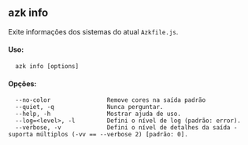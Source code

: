## azk info

  Exite informações dos sistemas do atual `Azkfile.js`.

#### Uso:

```
  azk info [options]
```

####  Opções:

```
  --no-color                Remove cores na saída padrão
  --quiet, -q               Nunca perguntar.
  --help, -h                Mostrar ajuda de uso.
  --log=<level>, -l         Defini o nível de log (padrão: error).
  --verbose, -v             Defini o nível de detalhes da saída - suporta múltiplos (-vv == --verbose 2) [padrão: 0].
```
